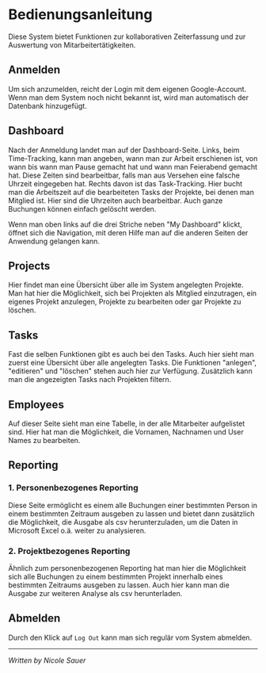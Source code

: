 # Bedienungsanleitung

Diese System bietet Funktionen zur kollaborativen Zeiterfassung und zur Auswertung von Mitarbeitertätigkeiten.

## Anmelden

Um sich anzumelden, reicht der Login mit dem eigenen Google-Account. Wenn man dem System noch nicht bekannt ist, wird man automatisch der Datenbank hinzugefügt.

## Dashboard

Nach der Anmeldung landet man auf der Dashboard-Seite. Links, beim Time-Tracking, kann man angeben, wann man zur Arbeit erschienen ist, von wann bis wann man Pause gemacht hat und wann man Feierabend gemacht hat. Diese Zeiten sind bearbeitbar, falls man aus Versehen eine falsche Uhrzeit eingegeben hat.
Rechts davon ist das Task-Tracking. Hier bucht man die Arbeitszeit auf die bearbeiteten Tasks der Projekte, bei denen man Mitglied ist. Hier sind die Uhrzeiten auch bearbeitbar. Auch ganze Buchungen können einfach gelöscht werden.

Wenn man oben links auf die drei Striche neben "My Dashboard" klickt, öffnet sich die Navigation, mit deren Hilfe man auf die anderen Seiten der Anwendung gelangen kann.

## Projects

Hier findet man eine Übersicht über alle im System angelegten Projekte. Man hat hier die Möglichkeit, sich bei Projekten als Mitglied einzutragen, ein eigenes Projekt anzulegen, Projekte zu bearbeiten oder gar Projekte zu löschen.

## Tasks

Fast die selben Funktionen gibt es auch bei den Tasks. Auch hier sieht man zuerst eine Übersicht über alle angelegten Tasks. Die Funktionen "anlegen", "editieren" und "löschen" stehen auch hier zur Verfügung. Zusätzlich kann man die angezeigten Tasks nach Projekten filtern.

## Employees

Auf dieser Seite sieht man eine Tabelle, in der alle Mitarbeiter aufgelistet sind. Hier hat man die Möglichkeit, die Vornamen, Nachnamen und User Names zu bearbeiten.

## Reporting

### 1. Personenbezogenes Reporting

Diese Seite ermöglicht es einem alle Buchungen einer bestimmten Person in einem bestimmten Zeitraum ausgeben zu lassen und bietet dann zusätzlich die Möglichkeit, die Ausgabe als csv herunterzuladen, um die Daten in Microsoft Excel o.ä. weiter zu analysieren.

### 2. Projektbezogenes Reporting

Ähnlich zum personenbezogenen Reporting hat man hier die Möglichkeit sich alle Buchungen zu einem bestimmten Projekt innerhalb eines bestimmten Zeitraums ausgeben zu lassen. Auch hier kann man die Ausgabe zur weiteren Analyse als csv herunterladen.

## Abmelden

Durch den Klick auf ``Log Out`` kann man sich regulär vom System abmelden.

___
<i>Written by Nicole Sauer</i>
